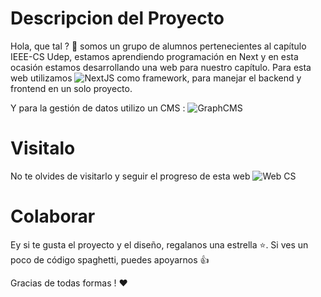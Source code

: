 # Descripcion del Proyecto
Hola, que tal ? 👋 somos un grupo de alumnos pertenecientes al capítulo IEEE-CS Udep, estamos aprendiendo programación en Next y en esta ocasión estamos desarrollando una web para nuestro capítulo. Para esta web utilizamos  ![NextJS](https://nextjs.org/?msclkid=e31e9efaac9611ec89a5ea8e65cda5c1) como framework, para manejar el backend y frontend en un solo proyecto. 

Y para la gestión de datos utilizo un CMS : ![GraphCMS](https://graphcms.com/?utm_medium=collab&utm_source=youtube&utm_campaign=jsmastery&event=video_description&redir_token=QUFFLUhqbmZRYzhBOHl3NlZGTzQ2ajhqT3pkbVl4Z3R2QXxBQ3Jtc0tudE1LODdvMV96Yk5odmhfUktiMVFPVUFYenR6dC1NVEVTU0NTQjJGbmt6MlJZQ2U4SlhVbkdtcGpyNnl0anY2cGw4TlRYWVNwZjlXSE9venNQYnVubnBJUl81WUlxWm10aUlua1lFZTJWeU12M0Vwbw&q=https%3A%2F%2Fgraphcms.com)


# Visitalo

No te olvides de visitarlo y seguir el progreso de esta web ![Web CS](https://blog-woad-beta.vercel.app/)

# Colaborar
Ey si te gusta el proyecto y el diseño, regalanos una estrella ⭐. Si ves un poco de código spaghetti, puedes apoyarnos 👍

Gracias de todas formas ! ❤
